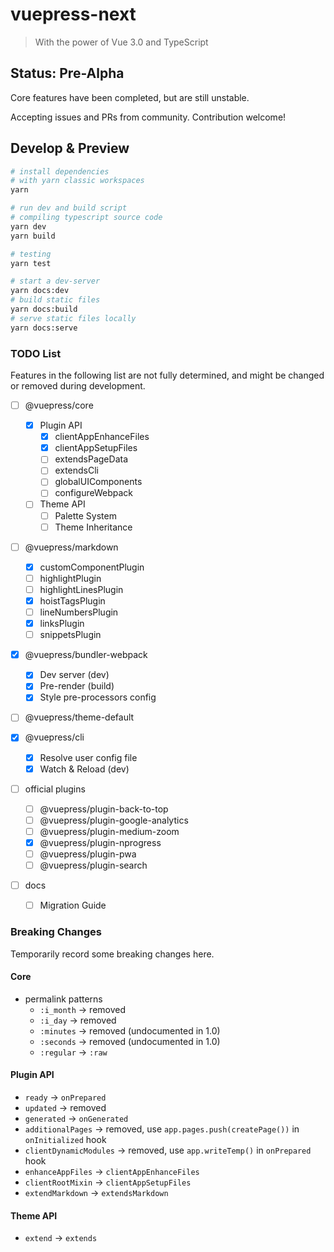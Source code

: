 # vuepress-next

> With the power of Vue 3.0 and TypeScript

## Status: Pre-Alpha

Core features have been completed, but are still unstable.

Accepting issues and PRs from community. Contribution welcome!

## Develop & Preview

```sh
# install dependencies
# with yarn classic workspaces
yarn

# run dev and build script
# compiling typescript source code
yarn dev
yarn build

# testing
yarn test

# start a dev-server
yarn docs:dev
# build static files
yarn docs:build
# serve static files locally
yarn docs:serve
```

### TODO List

Features in the following list are not fully determined, and might be changed or removed during development.

- [ ] @vuepress/core

  - [x] Plugin API
    - [x] clientAppEnhanceFiles
    - [x] clientAppSetupFiles
    - [ ] extendsPageData
    - [ ] extendsCli
    - [ ] globalUIComponents
    - [ ] configureWebpack
  - [ ] Theme API
    - [ ] Palette System
    - [ ] Theme Inheritance

- [ ] @vuepress/markdown

  - [x] customComponentPlugin
  - [ ] highlightPlugin
  - [ ] highlightLinesPlugin
  - [x] hoistTagsPlugin
  - [ ] lineNumbersPlugin
  - [x] linksPlugin
  - [ ] snippetsPlugin

- [x] @vuepress/bundler-webpack

  - [x] Dev server (dev)
  - [x] Pre-render (build)
  - [x] Style pre-processors config

- [ ] @vuepress/theme-default

- [x] @vuepress/cli

  - [x] Resolve user config file
  - [x] Watch & Reload (dev)

- [ ] official plugins

  - [ ] @vuepress/plugin-back-to-top
  - [ ] @vuepress/plugin-google-analytics
  - [ ] @vuepress/plugin-medium-zoom
  - [x] @vuepress/plugin-nprogress
  - [ ] @vuepress/plugin-pwa
  - [ ] @vuepress/plugin-search

- [ ] docs
  - [ ] Migration Guide

### Breaking Changes

Temporarily record some breaking changes here.

#### Core

- permalink patterns
  - `:i_month` -> removed
  - `:i_day` -> removed
  - `:minutes` -> removed (undocumented in 1.0)
  - `:seconds` -> removed (undocumented in 1.0)
  - `:regular` -> `:raw`

#### Plugin API

- `ready` -> `onPrepared`
- `updated` -> removed
- `generated` -> `onGenerated`
- `additionalPages` -> removed, use `app.pages.push(createPage())` in `onInitialized` hook
- `clientDynamicModules` -> removed, use `app.writeTemp()` in `onPrepared` hook
- `enhanceAppFiles` -> `clientAppEnhanceFiles`
- `clientRootMixin` -> `clientAppSetupFiles`
- `extendMarkdown` -> `extendsMarkdown`

#### Theme API

- `extend` -> `extends`
